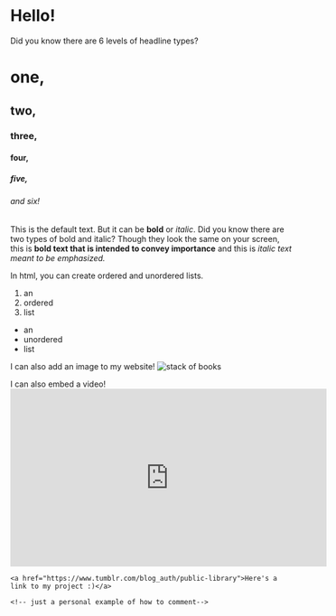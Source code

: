 
<html>
<body>
    <p>
    <h1>Hello!</h1>
    </p>
    <p>
        Did you know there are 6 levels of headline types? <h1>one,</h1> <h2>two,</h2> <h3>three,</h3> <h4>four,</h4> <h5>five,</h5> <h6>and six!</h6>
    </p>
    <p>
    This is the default text. But it can be <b>bold</b> or <i>italic</i>. Did you know there are two types of bold and italic? Though they look the same on your screen, this is <strong>bold text that is intended to convey importance</strong> and this is <em>italic text meant to be emphasized.</em>
    </p>
    In html, you can create ordered and unordered lists.
    <ol>
        <li>an</li>
        <li>ordered</li>
        <li>list</li>
    </ol>
    <ul>
        <li>an</li>
        <li>unordered</li>
        <li>list</li>
    </ul>
    <p>
    I can also add an image to my website! <img src="https://theknow.denverpost.com/wp-content/uploads/2020/04/GettyImages-1089392442.jpg" alt="stack of books">
    </p>
    <p>
    I can also embed a video! 
    <iframe width="560" height="315" src="https://www.youtube.com/embed/dQw4w9WgXcQ" title="YouTube video player" frameborder="0" allow="accelerometer; autoplay; clipboard-write; encrypted-media; gyroscope; picture-in-picture" allowfullscreen></iframe>
    </p>
    
    <a href="https://www.tumblr.com/blog_auth/public-library">Here's a link to my project :)</a>
    
    <!-- just a personal example of how to comment-->

</body>
</html>
